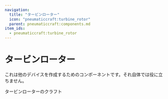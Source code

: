 ```yaml
---
navigation:
  title: "タービンローター"
  icon: "pneumaticcraft:turbine_rotor"
  parent: pneumaticcraft:components.md
item_ids:
  - pneumaticcraft:turbine_rotor
---
```


# タービンローター

これは他のデバイスを作成するためのコンポーネントです。それ自体では役に立ちません。

タービンローターのクラフト

<Recipe id="pneumaticcraft:turbine_rotor" />

